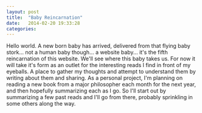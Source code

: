 ```yaml
---
layout: post
title:  "Baby Reincarnation"
date:   2014-02-20 19:33:28
categories: 
---
```

Hello world. A new born baby has arrived, delivered from that flying baby stork... not a human baby though... a website baby... it's the fifth reincarnation of this website. We'll see where this baby takes us. For now it will take it's form as an outlet for the interesting reads I find in front of my eyeballs. A place to gather my thoughts and attempt to understand them by writing about them and sharing. As a personal project, I'm planning on reading a new book from a major philosopher each month for the next year, and then hopefully summarizing each as I go. So I'll start out by summarizing a few past reads and I'll go from there, probably sprinkling in some others along the way.
